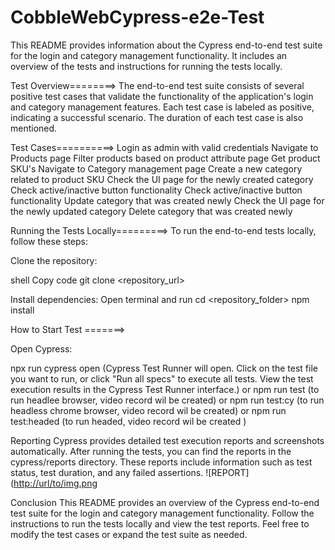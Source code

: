 # CobbleWebCypress-e2e-Test
This README provides information about the Cypress end-to-end test suite for the login and category management 
functionality. It includes an overview of the tests and instructions for running the tests locally.

Test Overview========>
The end-to-end test suite consists of several positive test cases that validate the functionality of the 
application's login and category management features. Each test case is labeled as positive, indicating a 
successful scenario. The duration of each test case is also mentioned.

Test Cases==========>
Login as admin with valid credentials
Navigate to Products page
Filter products based on product attribute page 
Get product SKU's
Navigate to Category management page
Create a new category related to product SKU 
Check the UI page for the newly created category 
Check active/inactive button functionality 
Check active/inactive button functionality 
Update category that was created newly 
Check the UI page for the newly updated category 
Delete category that was created newly 


Running the Tests Locally=========>
To run the end-to-end tests locally, follow these steps:

Clone the repository:

shell
Copy code
git clone <repository_url>

Install dependencies:
Open terminal and run 
cd <repository_folder>
npm install


How to Start Test =======>

Open Cypress:

npx run cypress open (Cypress Test Runner will open. Click on the test file you want to run, or click 
"Run all specs" to execute all tests. View the test execution results in the Cypress Test Runner interface.)
or
npm run test (to run headlee browser, video record wil be created)
or
npm run test:cy (to run headless chrome browser, video record wil be created)
or
npm run test:headed (to run headed, video record wil be created )




Reporting
Cypress provides detailed test execution reports and screenshots automatically. After running the tests,
 you can find the reports in the cypress/reports directory. These reports include information such as test status, 
 test duration, and any failed assertions. 
 ![REPORT]([http://url/to/img.png](https://github.com/sddkgkts/CobbleWebCypress-e2e-Test/blob/main/downloads/Execution%20Result.png)

Conclusion
This README provides an overview of the Cypress end-to-end test suite for the login and category management 
functionality. Follow the instructions to run the tests locally and view the test reports. Feel free to modify 
the test cases or expand the test suite as needed.

